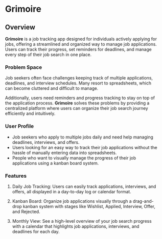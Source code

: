 # Grimoire

## Overview

**Grimoire** is a job tracking app designed for individuals actively applying for jobs, offering a streamlined and organized way to manage job applications. Users can track their progress, set reminders for deadlines, and manage every step of their job search in one place.

### Problem Space

Job seekers often face challenges keeping track of multiple applications, deadlines, and interview schedules. Many resort to spreadsheets, which can become cluttered and difficult to manage. 

Additionally, users need reminders and progress tracking to stay on top of the application process. **Grimoire** solves these problems by providing a centralized platform where users can organize their job search journey efficiently and intuitively.

### User Profile

- Job seekers who apply to multiple jobs daily and need help managing deadlines, interviews, and offers.
- Users looking for an easy way to track their job applications without the hassle of manually entering data into spreadsheets.
- People who want to visually manage the progress of their job applications using a kanban board system.

### Features

1. Daily Job Tracking: Users can easily track applications, interviews, and offers, all displayed in a day-to-day log or calendar format.

2. Kanban Board: Organize job applications visually through a drag-and-drop kanban system with stages like Wishlist, Applied, Interview, Offer, and Rejected.
   
3. Monthly View: See a high-level overview of your job search progress with a calendar that highlights job applications, interviews, and deadlines for each day.



